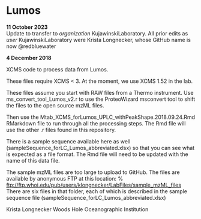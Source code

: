 # Lumos
**11 October 2023**\
Update to transfer to _organization_ KujawinskiLaboratory. All prior edits as _user_ KujawinskiLaboratory were Krista Longnecker, whose GitHub name is now @redbluewater

**4 December 2018**

XCMS code to process data from Lumos.

These files require XCMS < 3. At the moment, we use XCMS 1.52 in the lab. 

These files assume you start with RAW files from a Thermo instrument. Use ms_convert_tool_Lumos_v2.r to use the ProteoWizard msconvert tool to shift the files to the open source mzML files.

Then use the Mtab_XCMS_forLumos_UPLC_withPeakShape.2018.09.24.Rmd RMarkdown file to run through all the processing steps. The Rmd file will use the other .r files found in this repository.

There is a sample sequence available here as well (sampleSequence_forLC_Lumos_abbreviated.xlsx) so that you can see what is expected as a file format. The Rmd file will need to be updated with the name of this data file.

The sample mzML files are too large to upload to GitHub. The files are available by anonymous FTP at this location:
% ftp://ftp.whoi.edu/pub/users/klongnecker/LabFiles/sample_mzML_files
There are six files in that folder, each of which is described in the sample sequence file (sampleSequence_forLC_Lumos_abbreviated.xlsx)

Krista Longnecker
Woods Hole Oceanographic Institution
